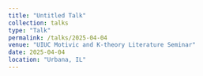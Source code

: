 ```yaml
---
title: "Untitled Talk"
collection: talks
type: "Talk"
permalink: /talks/2025-04-04
venue: "UIUC Motivic and K-theory Literature Seminar"
date: 2025-04-04
location: "Urbana, IL"
---
```

